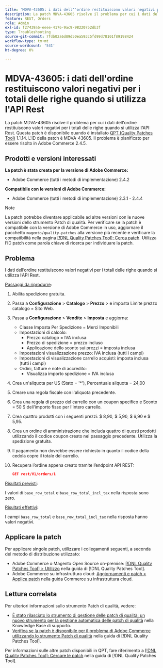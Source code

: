 ```yaml
---
title: 'MDVA-43605: i dati dell''ordine restituiscono valori negativi per i totali delle righe quando si utilizza l''API Rest'
description: La patch MDVA-43605 risolve il problema per cui i dati dell'ordine restituiscono valori negativi per i totali delle righe quando si utilizza l'API Rest. Questa patch è disponibile quando è installato [Quality Patches Tool (QPT)](https://experienceleague.adobe.com/en/docs/commerce-operations/tools/quality-patches-tool/quality-patches-tool-to-self-serve-quality-patches) 1.1.14. L'ID della patch è MDVA-43605. Il problema è pianificato per essere risolto in Adobe Commerce 2.4.5.
feature: REST, Orders
role: Admin
exl-id: f27439a6-eeee-4176-9ac9-98220752db3f
type: Troubleshooting
source-git-commit: 7fdb02a6d89d50ea593c5fd99d78101f89198424
workflow-type: tm+mt
source-wordcount: '541'
ht-degree: 0%

---
```


# MDVA-43605: i dati dell&#39;ordine restituiscono valori negativi per i totali delle righe quando si utilizza l&#39;API Rest

La patch MDVA-43605 risolve il problema per cui i dati dell&#39;ordine restituiscono valori negativi per i totali delle righe quando si utilizza l&#39;API Rest. Questa patch è disponibile quando è installato [QPT (Quality Patches Tool)](https://experienceleague.adobe.com/en/docs/commerce-operations/tools/quality-patches-tool/quality-patches-tool-to-self-serve-quality-patches) 1.1.14. L&#39;ID della patch è MDVA-43605. Il problema è pianificato per essere risolto in Adobe Commerce 2.4.5.

## Prodotti e versioni interessati

**La patch è stata creata per la versione di Adobe Commerce:**

* Adobe Commerce (tutti i metodi di implementazione) 2.4.2

**Compatibile con le versioni di Adobe Commerce:**

* Adobe Commerce (tutti i metodi di implementazione) 2.3.1 - 2.4.4

>[!NOTE]
>
>La patch potrebbe diventare applicabile ad altre versioni con le nuove versioni dello strumento Patch di qualità. Per verificare se la patch è compatibile con la versione di Adobe Commerce in uso, aggiornare il pacchetto `magento/quality-patches` alla versione più recente e verificare la compatibilità nella pagina [[!DNL Quality Patches Tool]: Cerca patch](https://experienceleague.adobe.com/en/docs/commerce-operations/tools/quality-patches-tool/quality-patches-tool-to-self-serve-quality-patches). Utilizza l’ID patch come parola chiave di ricerca per individuare la patch.

## Problema

I dati dell’ordine restituiscono valori negativi per i totali delle righe quando si utilizza l’API Rest.

<u>Passaggi da riprodurre</u>:

1. Abilita spedizione gratuita.
1. Passa a **Configurazione** > **Catalogo** > **Prezzo** > e imposta Limite prezzo catalogo = Sito Web.
1. Passa a **Configurazione** > **Vendite** > **Imposta** e aggiorna:
   * Classe Imposta Per Spedizione = Merci Imponibili
   * Impostazioni di calcolo:
      * Prezzo catalogo = IVA inclusa
      * Prezzo di spedizione = prezzo incluso
      * Applicazione dello sconto sui prezzi = imposta inclusa
   * Impostazioni visualizzazione prezzo: IVA inclusa (tutti i campi)
   * Impostazioni di visualizzazione carrello acquisti: imposta inclusa (tutti i campi)
   * Ordini, fatture e note di accredito:
      * Visualizza importo spedizione = IVA inclusa
1. Crea un&#39;aliquota per US (Stato = &#39;*&#39;), Percentuale aliquota = 24,00
1. Creare una regola fiscale con l&#39;aliquota precedente.
1. Crea una regola di prezzo del carrello con un coupon specifico e Sconto = 50 $ dell&#39;importo fisso per l&#39;intero carrello.
1. Crea quattro prodotti con i seguenti prezzi: $ 8,90, $ 5,90, $ 6,90 e $ 5,95.
1. Crea un ordine di amministrazione che includa quattro di questi prodotti utilizzando il codice coupon creato nel passaggio precedente. Utilizza la spedizione gratuita.
1. Il pagamento non dovrebbe essere richiesto in quanto il codice della cedola copre il totale del carrello.
1. Recupera l’ordine appena creato tramite l’endpoint API REST:

   ```json
   GET rest/V1/orders/1
   ```

<u>Risultati previsti</u>:

I valori di `base_row_total` e `base_row_total_incl_tax` nella risposta sono zero.

<u>Risultati effettivi</u>:

I campi `base_row_total` e `base_row_total_incl_tax` nella risposta hanno valori negativi.

## Applicare la patch

Per applicare singole patch, utilizzare i collegamenti seguenti, a seconda del metodo di distribuzione utilizzato:

* Adobe Commerce o Magento Open Source on-premise: [[!DNL Quality Patches Tool] > Utilizzo](/help/tools/quality-patches-tool/usage.md) nella guida di [!DNL Quality Patches Tool].
* Adobe Commerce su infrastruttura cloud: [Aggiornamenti e patch > Applica patch](https://experienceleague.adobe.com/docs/commerce-cloud-service/user-guide/develop/upgrade/apply-patches.html) nella guida Commerce su infrastruttura cloud.

## Lettura correlata

Per ulteriori informazioni sullo strumento Patch di qualità, vedere:

* [È stato rilasciato lo strumento di gestione delle patch di qualità: un nuovo strumento per la gestione automatica delle patch di qualità](https://experienceleague.adobe.com/en/docs/commerce-operations/tools/quality-patches-tool/quality-patches-tool-to-self-serve-quality-patches) nella Knowledge Base di supporto.
* [Verifica se la patch è disponibile per il problema di Adobe Commerce utilizzando lo strumento Patch di qualità](/help/tools/quality-patches-tool/patches-available-in-qpt/check-patch-for-magento-issue-with-magento-quality-patches.md) nella guida di [!DNL Quality Patches Tool].

Per informazioni sulle altre patch disponibili in QPT, fare riferimento a [[!DNL Quality Patches Tool]: Cercare le patch](https://experienceleague.adobe.com/tools/commerce-quality-patches/index.html) nella guida di [!DNL Quality Patches Tool].
